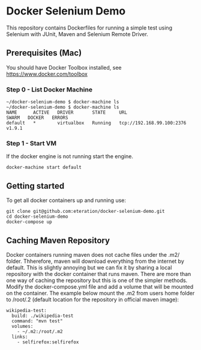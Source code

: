 # Docker Selenium Demo

This repository contains Dockerfiles for running a simple test using Selenium with JUnit, Maven and Selenium Remote Driver.



## Prerequisites (Mac)

You should have Docker Toolbox installed, see https://www.docker.com/toolbox

### Step 0 - List Docker Machine

```
~/docker-selenium-demo $ docker-machine ls
~/docker-selenium-demo $ docker-machine ls
NAME      ACTIVE   DRIVER       STATE     URL                         SWARM   DOCKER   ERRORS
default   *        virtualbox   Running   tcp://192.168.99.100:2376           v1.9.1   
```

### Step 1 - Start VM

If the docker engine is not running start the engine.

```
docker-machine start default
```

## Getting started

To get all docker containers up and running use:

```
git clone git@github.com:eteration/docker-selenium-demo.git
cd docker-selenium-demo
docker-compose up
```


## Caching Maven Repository

Docker containers running maven does not cache files under the .m2/ folder. Thherefore, maven will download everything from the internet by default.  This is slightly annoying but we can fix it by sharing a local repository with the docker container that runs maven. There are more than one way of caching the repository but this is one of the simpler methods.  Modify the docker-compose.yml file and add a volume that will be mounted on the container.  The example below mount the .m2 from users home folder to /root/.2 (default location for the repository in official maven image):

```
wikipedia-test:
  build: ./wikipedia-test
  command: "mvn test"
  volumes:
    - ~/.m2:/root/.m2
  links:
    - selfirefox:selfirefox

```

